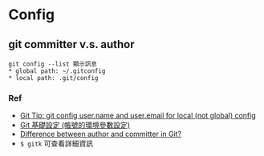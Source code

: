 # Config


## git committer v.s. author

    git config --list 顯示訊息
    * global path: ~/.gitconfig
    * local path: .git/config

### Ref
- [Git Tip: git config user.name and user.email for local (not global) config](http://www.thebuzzmedia.com/git-tip-git-config-user-name-and-user-email-for-local-not-global-config/)
- [Git 基礎設定 (帳號的環境參數設定)](http://blog.longwin.com.tw/2009/05/git-initial-env-setup-2009/)
- [Difference between author and committer in Git?](http://stackoverflow.com/questions/18750808/difference-between-author-and-committer-in-git)
- `$ gitk` 可查看詳細資訊
